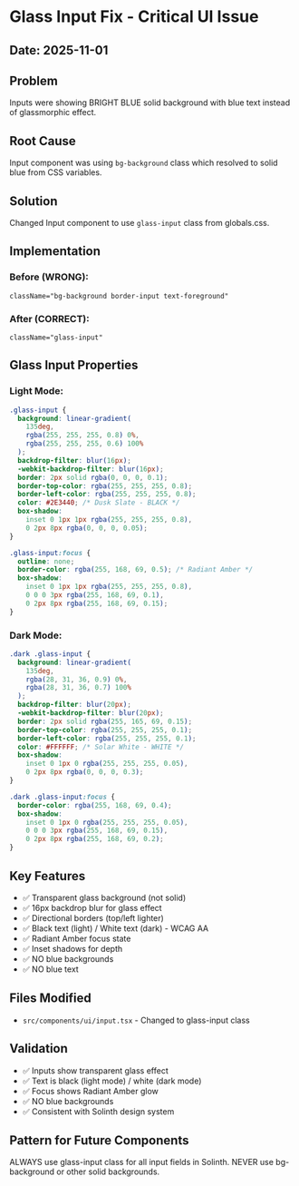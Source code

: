 # Glass Input Fix - Critical UI Issue

## Date: 2025-11-01

## Problem
Inputs were showing BRIGHT BLUE solid background with blue text instead of glassmorphic effect.

## Root Cause
Input component was using `bg-background` class which resolved to solid blue from CSS variables.

## Solution
Changed Input component to use `glass-input` class from globals.css.

## Implementation

### Before (WRONG):
```tsx
className="bg-background border-input text-foreground"
```

### After (CORRECT):
```tsx
className="glass-input"
```

## Glass Input Properties

### Light Mode:
```css
.glass-input {
  background: linear-gradient(
    135deg,
    rgba(255, 255, 255, 0.8) 0%,
    rgba(255, 255, 255, 0.6) 100%
  );
  backdrop-filter: blur(16px);
  -webkit-backdrop-filter: blur(16px);
  border: 2px solid rgba(0, 0, 0, 0.1);
  border-top-color: rgba(255, 255, 255, 0.8);
  border-left-color: rgba(255, 255, 255, 0.8);
  color: #2E3440; /* Dusk Slate - BLACK */
  box-shadow:
    inset 0 1px 1px rgba(255, 255, 255, 0.8),
    0 2px 8px rgba(0, 0, 0, 0.05);
}

.glass-input:focus {
  outline: none;
  border-color: rgba(255, 168, 69, 0.5); /* Radiant Amber */
  box-shadow:
    inset 0 1px 1px rgba(255, 255, 255, 0.8),
    0 0 0 3px rgba(255, 168, 69, 0.1),
    0 2px 8px rgba(255, 168, 69, 0.15);
}
```

### Dark Mode:
```css
.dark .glass-input {
  background: linear-gradient(
    135deg,
    rgba(28, 31, 36, 0.9) 0%,
    rgba(28, 31, 36, 0.7) 100%
  );
  backdrop-filter: blur(20px);
  -webkit-backdrop-filter: blur(20px);
  border: 2px solid rgba(255, 165, 69, 0.15);
  border-top-color: rgba(255, 255, 255, 0.1);
  border-left-color: rgba(255, 255, 255, 0.1);
  color: #FFFFFF; /* Solar White - WHITE */
  box-shadow:
    inset 0 1px 0 rgba(255, 255, 255, 0.05),
    0 2px 8px rgba(0, 0, 0, 0.3);
}

.dark .glass-input:focus {
  border-color: rgba(255, 168, 69, 0.4);
  box-shadow:
    inset 0 1px 0 rgba(255, 255, 255, 0.05),
    0 0 0 3px rgba(255, 168, 69, 0.15),
    0 2px 8px rgba(255, 168, 69, 0.2);
}
```

## Key Features
- ✅ Transparent glass background (not solid)
- ✅ 16px backdrop blur for glass effect
- ✅ Directional borders (top/left lighter)
- ✅ Black text (light) / White text (dark) - WCAG AA
- ✅ Radiant Amber focus state
- ✅ Inset shadows for depth
- ✅ NO blue backgrounds
- ✅ NO blue text

## Files Modified
- `src/components/ui/input.tsx` - Changed to glass-input class

## Validation
- ✅ Inputs show transparent glass effect
- ✅ Text is black (light mode) / white (dark mode)
- ✅ Focus shows Radiant Amber glow
- ✅ NO blue backgrounds
- ✅ Consistent with Solinth design system

## Pattern for Future Components
ALWAYS use glass-input class for all input fields in Solinth.
NEVER use bg-background or other solid backgrounds.
